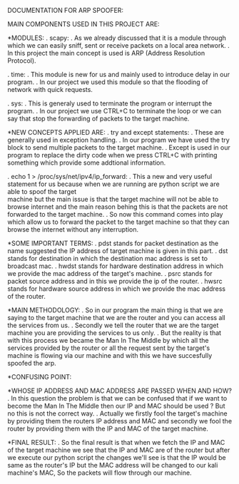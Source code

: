 DOCUMENTATION FOR ARP SPOOFER:

MAIN COMPONENTS USED IN THIS PROJECT ARE:
 
*MODULES:
. scapy: . As we already discussed that it is a module through which we can easily sniff, sent or receive packets on a local area network.
         . In this project the main concept is used is ARP (Address Resolution Protocol).

. time: . This module is new for us and mainly used to introduce delay in our program.
        . In our project we used this module so that the flooding of network with quick requests.

. sys: . This is generaly used to terminate the program or interrupt the program.
       . In our project we use CTRL+C to terminate the loop or we can say that stop the forwarding of packets to the target machine.


*NEW CONCEPTS APPLIED ARE:
. try and except statements: . These are generally used in exception handling.
                             . In our program we have used the try block to send multiple packets to the target machine.
                             . Except is used in our program to replace the dirty code when we press CTRL+C with printing something which provide some addtional
                               information.                                                                                             

. echo 1 > /proc/sys/net/ipv4/ip_forward: . This a new and very useful statement for us because when we are running are python script we are able to spoof the target                      
                                            machine but the main issue is that the target machine will not be able to browse internet and the main reason behing this is 
                                            that the packets are not forwarded to the target machine.
                                          . So now this command comes into play which allow us to forward the packet to the target machine so that they can browse the
                                            internet without any interruption.
                               
*SOME IMPORTANT TERMS:
. pdst stands for packet destination as the name suggested the IP address of target machine is given in this part.
. dst stands for destination in which the destination mac address is set to broadcast mac.
. hwdst stands for hardware destination address in which we provide the mac address of the target's machine.
. psrc stands for packet source address and in this we provide the ip of the router.
. hwsrc stands for hardware source address in which we provide the mac address of the router.


*MAIN METHODOLOGY:
. So in our program the main thing is that we are saying to the target machine that we are the router and you can access all the services from us.
. Secondly we tell the router that we are the target machine you are providing the services to us only.
. But the reality is that with this process we became the Man In The Middle by which all the services provided by the router or all the request sent by the target's 
  machine is flowing via our machine and with this we have succesfully spoofed the arp.

*CONFUSING POINT:
 
*WHOSE IP ADDRESS AND MAC ADDRESS ARE PASSED WHEN AND HOW?
. In this question the problem is that we can be confused that if we want to become the Man In The Middle then our IP and MAC should be used ?
  But no this is not the correct way.
. Actually we firstly fool the target's machine by providing them the routers IP address and MAC and secondly we fool the router by providing them with the IP and MAC
  of the target machine.


*FINAL RESULT:
. So the final result is that when we fetch the IP and MAC of the target machine we see that the IP and MAC are of the router but after we execute our python script
  the changes we'll see is that the IP would be same as the router's IP but the MAC address will be changed to our kali machine's MAC, So the packets will flow through 
  our machine.

